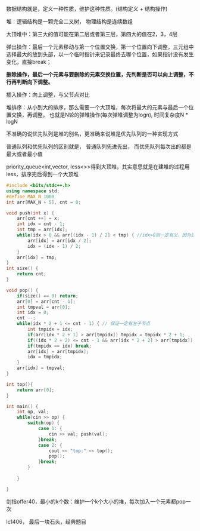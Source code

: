 数据结构就是，定义一种性质，维护这种性质。(结构定义 + 结构操作)

堆：逻辑结构是一颗完全二叉树， 物理结构是连续数组

大顶堆中：第三大的值可能在第二层或者第三层，第四大的值在2，3，4层

弹出操作：最后一个元素移动与第一个位置交换，第一个位置向下调整，三元组中选择最大的放到头部，以一个临时指针来记录最终去哪个位置，如果指针没有发生变化，直接break；

**删除操作，最后一个元素与要删除的元素交换位置，先判断是否可以向上调整，不行再判断向下调整。**

插入操作：向上调整，与父节点对比

堆排序：从小到大的排序，那么需要一个大顶堆，每次将最大的元素与最后一个位置交换，再调整。 也就是N轮的弹堆操作(每次弹堆调整为logn), 时间复杂度N * logN



不准确的说优先队列是堆的别名，更准确来说堆是优先队列的一种实现方式

普通队列和优先队列的区别就是， 普通队列先进先出， 而优先队列每次出的都是最大或者最小值

priority_queue<int,vector<int>, less<>>得到大顶堆，其实意思就是在建堆的过程用less，排序完后得到一个大顶堆

~~~c++
#include <bits/stdc++.h>
using namespace std;
#define MAX_N 1000
int arr[MAX_N + 5], cnt = 0;

void push(int x) {
    arr[cnt ++] = x;
    int idx = cnt - 1;
    int tmp = arr[idx];
    while(idx > 0 && arr[(idx - 1) / 2] < tmp) { //idx>0则一定有父，因为以0为下标开始的
        arr[idx] = arr[idx / 2];
        idx = (idx - 1) / 2;
    }
    arr[idx] = tmp;
}
int size() {
    return cnt;
}

void pop() {
    if(size() == 0) return;
    arr[0] = arr[cnt - 1];
    int tmpval = arr[0];
    int idx = 0;
    cnt --;
    while(idx * 2 + 1 <= cnt - 1) { // 保证一定有左子节点
        int tmpidx = idx;
        if(arr[idx * 2 + 1] > arr[tmpidx]) tmpidx = tmpidx * 2 + 1;
        if((idx * 2 + 2) <= cnt - 1 && arr[idx * 2 + 2] > arr[tmpidx]) tmpidx += 1;
        if(tmpidx == idx) break;
        arr[idx] = arr[tmpidx];
        idx = tmpidx;
    }
    arr[idx] = tmpval;
}

int top(){
    return arr[0];
}

int main() {
    int op, val;
    while(cin >> op) {
        switch(op) {
            case 1: {
                cin >> val; push(val);
            }break;
            case 2: {
                cout << "top:" << top();
                pop();
            }break;
        }
       
    }

}
~~~

剑指offer40，最小的k个数：维护一个k个大小的堆，每次加入一个元素都pop一次

lc1406， 最后一块石头，经典题目